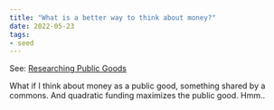 ```yaml
---
title: "What is a better way to think about money?"
date: 2022-05-23
tags:
- seed
---
```


See: [Researching Public Goods](quartz/content/notes/Researching%20Public%20Goods.md)

What if I think about money as a public good, something shared by a commons. And quadratic funding maximizes the public good. Hmm..


